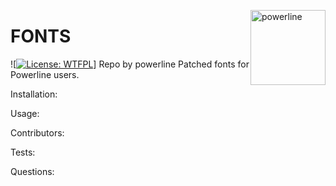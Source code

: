 <a href="https://github.com/powerline" style="float:right"><img src="https://avatars2.githubusercontent.com/u/10100576?v=4" alt="powerline" title="powerline" width="120" height="120"></a>

# FONTS

![[![License: WTFPL](https://img.shields.io/badge/License-WTFPL-brightgreen.svg)](http://www.wtfpl.net/about/)]
Repo by powerline
Patched fonts for Powerline users.

Installation:

Usage:

Contributors:

Tests:

Questions: